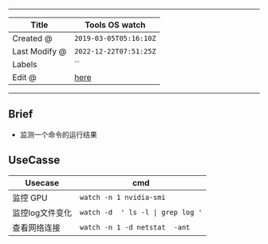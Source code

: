 -----

| Title         | Tools OS watch                                      |
| ------------- | --------------------------------------------------- |
| Created @     | `2019-03-05T05:16:10Z`                              |
| Last Modify @ | `2022-12-22T07:51:25Z`                              |
| Labels        | \`\`                                                |
| Edit @        | [here](https://github.com/junxnone/linux/issues/98) |

-----

## Brief

  - 监测一个命令的运行结果

## UseCasse

| Usecase   | cmd                               |
| --------- | --------------------------------- |
| 监控 GPU    | `watch -n 1 nvidia-smi`           |
| 监控log文件变化 | `watch -d  ' ls -l \| grep log '` |
| 查看网络连接    | `watch -n 1 -d netstat  -ant`     |
